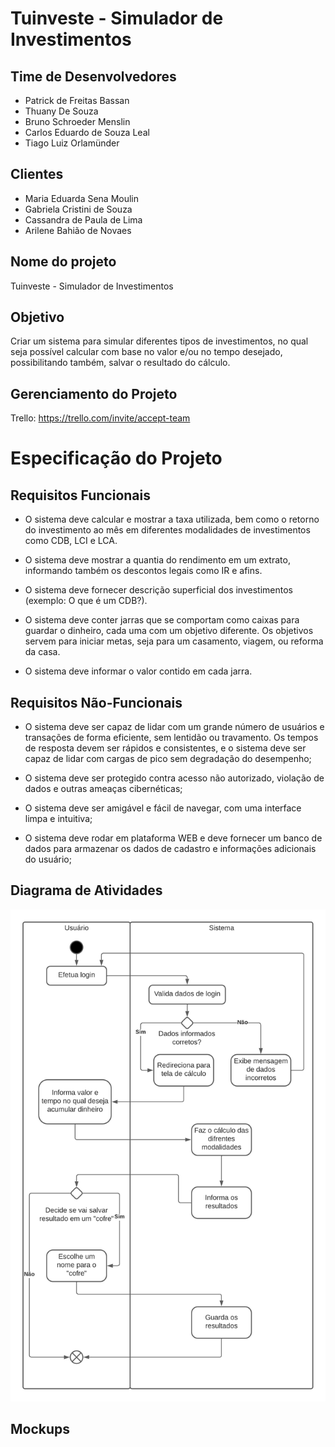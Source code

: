 # Tuinveste - Simulador de Investimentos

## Time de Desenvolvedores
- Patrick de Freitas Bassan
- Thuany De Souza
- Bruno Schroeder Menslin
- Carlos Eduardo de Souza Leal
- Tiago Luiz Orlamünder

## Clientes
- Maria Eduarda Sena Moulin
- Gabriela Cristini de Souza
- Cassandra de Paula de Lima
- Arilene Bahião de Novaes

## Nome do projeto
Tuinveste - Simulador de Investimentos

## Objetivo
Criar um sistema para simular diferentes tipos de investimentos, no qual seja possível calcular com base no valor e/ou no tempo desejado, possibilitando também, salvar o resultado do cálculo.

## Gerenciamento do Projeto
Trello: https://trello.com/invite/accept-team

# Especificação do Projeto

## Requisitos Funcionais

- O sistema deve calcular e mostrar a taxa utilizada, bem como o retorno do investimento ao mês em diferentes modalidades de investimentos como CDB, LCI e LCA.

- O sistema deve mostrar a quantia do rendimento em um extrato, informando também os descontos legais como IR e afins.

- O sistema deve fornecer descrição superficial dos investimentos (exemplo: O que é um CDB?).

- O sistema deve conter jarras que se comportam como caixas para guardar o dinheiro, cada uma com um objetivo diferente. Os objetivos servem para iniciar metas, seja para um casamento, viagem, ou reforma da casa.

- O sistema deve informar o valor contido em cada jarra.

## Requisitos Não-Funcionais

- O sistema deve ser capaz de lidar com um grande número de usuários e transações de forma eficiente, sem lentidão ou travamento. Os tempos de resposta devem ser rápidos e consistentes, e o sistema deve ser capaz de lidar com cargas de pico sem degradação do desempenho;

- O sistema deve ser protegido contra acesso não autorizado, violação de dados e outras ameaças cibernéticas;

- O sistema deve ser amigável e fácil de navegar, com uma interface limpa e intuitiva;

- O sistema deve rodar em plataforma WEB e deve fornecer um banco de dados para armazenar os dados de cadastro e informações adicionais do usuário;

## Diagrama de Atividades

![image](documents/artifacts/atividade.png)

## Mockups

